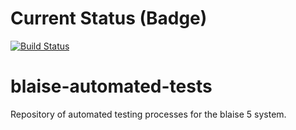 # Current Status (Badge)
[![Build Status](https://dev.azure.com/blaise-gcp/csharp/_apis/build/status/ONSdigital.blaise-automated-tests?branchName=refs%2Fpull%2F7%2Fmerge)](https://dev.azure.com/blaise-gcp/csharp/_build/latest?definitionId=43&branchName=refs%2Fpull%2F7%2Fmerge)

# blaise-automated-tests
Repository of automated testing processes for the blaise 5 system.
